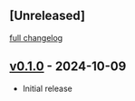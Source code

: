 ## [Unreleased]
[full changelog](http://github.com/ruby-go-gem/go-gem-wrapper/compare/v0.1.0...main)

## [v0.1.0](https://github.com/ruby-go-gem/go-gem-wrapper/releases/tag/v0.1.0) - 2024-10-09
* Initial release
